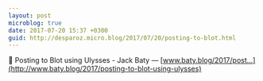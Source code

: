 ```yaml
---
layout: post
microblog: true
date: 2017-07-20 15:37 +0300
guid: http://desparoz.micro.blog/2017/07/20/posting-to-blot.html
---
```

🔗 Posting to Blot using Ulysses - Jack Baty — [www.baty.blog/2017/post...](http://www.baty.blog/2017/posting-to-blot-using-ulysses)
